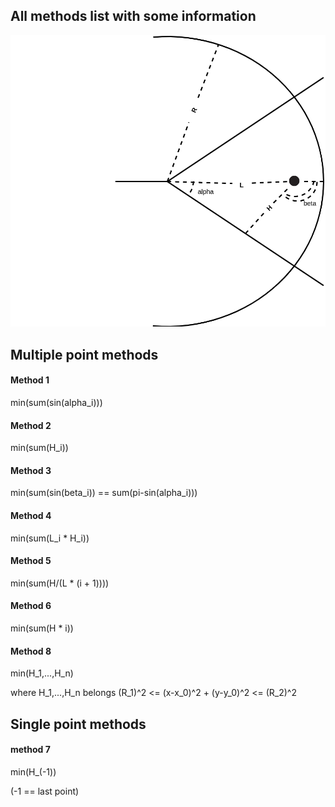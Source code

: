 
## All methods list with some information 
![image of switch](../images/switch_1.png "Title")
## Multiple point methods
#### Method 1

min(sum(sin(alpha_i)))

#### Method 2

min(sum(H_i))

#### Method 3

min(sum(sin(beta_i)) == sum(pi-sin(alpha_i)))

#### Method 4

min(sum(L_i * H_i))

#### Method 5

min(sum(H/(L * (i + 1))))

#### Method 6

min(sum(H * i))

#### Method 8

min(H_1,...,H_n)

where H_1,...,H_n belongs (R_1)^2 <= (x-x_0)^2 + (y-y_0)^2 <= (R_2)^2
## Single point methods

#### method 7

min(H_(-1))

(-1 == last point)